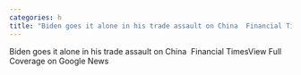 ```yaml
---
categories: h
title: "Biden goes it alone in his trade assault on China  Financial Times"
---
```

Biden goes it alone in his trade assault on China&nbsp;&nbsp;Financial TimesView Full Coverage on Google News